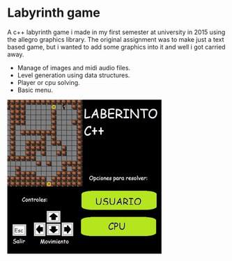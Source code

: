 # Labyrinth game
A c++ labyrinth game i made in my first semester at university in 2015 using the allegro graphics library. The original assignment was to make just a text based game, but i wanted to add some graphics into it and well i got carried away.
- Manage of images and midi audio files.
- Level generation using data structures.
- Player or cpu solving.
- Basic menu.

![alt text](dnbox.jpg)
